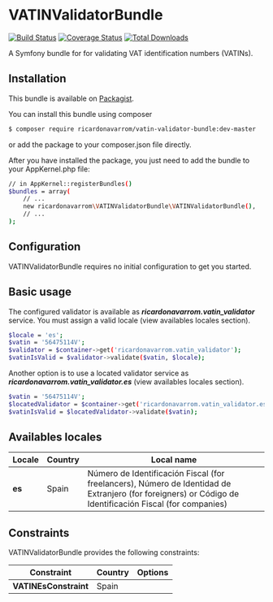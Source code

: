 VATINValidatorBundle
====================
[![Build Status](https://travis-ci.org/ricardonavarrom/VATINValidatorBundle.svg?branch=master)](https://travis-ci.org/ricardonavarrom/VATINValidatorBundle)
[![Coverage Status](https://coveralls.io/repos/github/ricardonavarrom/VATINValidatorBundle/badge.svg?branch=master)](https://coveralls.io/github/ricardonavarrom/VATINValidatorBundle?branch=master)
[![Total Downloads](https://poser.pugx.org/ricardonavarrom/vatin-validator-bundle/downloads)](https://packagist.org/packages/ricardonavarrom/vatin-validator-bundle)

A Symfony bundle for for validating VAT identification numbers (VATINs).


Installation
------------
This bundle is available on [Packagist](https://packagist.org/packages/ricardonavarrom/vatin-validator-bundle).

You can install this bundle using composer

```bash
$ composer require ricardonavarrom/vatin-validator-bundle:dev-master
```
or add the package to your composer.json file directly.

After you have installed the package, you just need to add the bundle to your AppKernel.php file:

```bash
// in AppKernel::registerBundles()
$bundles = array(
    // ...
    new ricardonavarrom\VATINValidatorBundle\VATINValidatorBundle(),
    // ...
);
```


Configuration
-------------
VATINValidatorBundle requires no initial configuration to get you started.


Basic usage
-----------
The configured validator is available as **_ricardonavarrom.vatin_validator_** service. You must assign a valid locale (view availables locales section).

```bash
$locale = 'es';
$vatin = '56475114V';
$validator = $container->get('ricardonavarrom.vatin_validator');
$vatinIsValid = $validator->validate($vatin, $locale);
```

Another option is to use a located validator service as **_ricardonavarrom.vatin_validator.es_** (view availables locales section).

```bash
$vatin = '56475114V';
$locatedValidator = $container->get('ricardonavarrom.vatin_validator.es');
$vatinIsValid = $locatedValidator->validate($vatin);
```


Availables locales
------------------

| Locale        | Country           | Local name                                                                                                                                               |
| ------------- | ------------------| ---------------------------------------------------------------------------------------------------------------------------------------------------------|
| **es**        | Spain             | Número de Identificación Fiscal (for freelancers), Número de Identidad de Extranjero (for foreigners) or Código de Identificación Fiscal (for companies) |


Constraints
-----------
VATINValidatorBundle provides the following constraints:

| Constraint               | Country           | Options                                                                                                                                       |
| ------------------------ | ------------------| ----------------------------------------------------------------------------------------------------------------------------------------------|
| **VATINEsConstraint**    | Spain             |                                                                                                                                               |